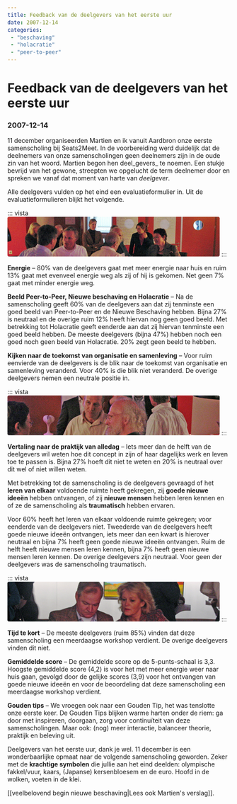 ```yaml
---
title: Feedback van de deelgevers van het eerste uur
date: 2007-12-14
categories:
 - "beschaving"
 - "holacratie"
 - "peer-to-peer"
---
```


# Feedback van de deelgevers van het eerste uur
### 2007-12-14

11 december organiseerden Martien en ik vanuit Aardbron onze eerste samenscholing bij Seats2Meet. In de voorbereiding werd duidelijk dat de deelnemers van onze samenscholingen geen deelnemers zijn in de oude zin van het woord. Martien begon hen deel_gevers_ te noemen. Een stukje bevrijd van het gewone, streepten we opgelucht de term deelnemer door en spreken we vanaf dat moment van harte van _deelgever_.

Alle deelgevers vulden op het eind een evaluatieformulier in. Uit de evaluatieformulieren blijkt het volgende.

::: vista
<img src="p2p-break-1.jpg">
:::

**Energie** – 80% van de deelgevers gaat met meer energie naar huis en ruim 13% gaat met evenveel energie weg als zij of hij is gekomen. Net geen 7% gaat met minder energie weg.

**Beeld Peer-to-Peer, Nieuwe beschaving en Holacratie** – Na de samenscholing geeft 60% van de deelgevers aan dat zij tenminste een goed beeld van Peer-to-Peer en de Nieuwe Beschaving hebben. Bijna 27% is neutraal en de overige ruim 12% heeft hiervan nog geen goed beeld. Met betrekking tot Holacratie geeft eenderde aan dat zij hiervan tenminste een goed beeld hebben. De meeste deelgevers (bijna 47%) hebben noch een goed noch geen beeld van Holacratie. 20% zegt geen beeld te hebben.

**Kijken naar de toekomst van organisatie en samenleving** – Voor ruim eenvierde van de deelgevers is de blik naar de toekomst van organisatie en samenleving veranderd. Voor 40% is die blik niet veranderd. De overige deelgevers nemen een neutrale positie in.

::: vista
<img src="p2p-break-2.jpg">
:::

**Vertaling naar de praktijk van alledag** – Iets meer dan de helft van de deelgevers wil weten hoe dit concept in zijn of haar dagelijks werk en leven toe te passen is. Bijna 27% hoeft dit niet te weten en 20% is neutraal over dit wel of niet willen weten.

Met betrekking tot de samenscholing is de deelgevers gevraagd of het **leren van elkaar** voldoende ruimte heeft gekregen, zij **goede nieuwe ideeën** hebben ontvangen, of zij **nieuwe mensen** hebben leren kennen en of ze de samenscholing als **traumatisch** hebben ervaren.

Voor 60% heeft het leren van elkaar voldoende ruimte gekregen; voor eenderde van de deelgevers niet. Tweederde van de deelgevers heeft goede nieuwe ideeën ontvangen, iets meer dan een kwart is hierover neutraal en bijna 7% heeft geen goede nieuwe ideeën ontvangen. Ruim de helft heeft nieuwe mensen leren kennen, bijna 7% heeft geen nieuwe mensen leren kennen. De overige deelgevers zijn neutraal. Voor geen der deelgevers was de samenscholing traumatisch.

::: vista
<img src="p2p-peters.jpg">
:::

**Tijd te kort** – De meeste deelgevers (ruim 85%) vinden dat deze samenscholing een meerdaagse workshop verdient. De overige deelgevers vinden dit niet.

**Gemiddelde score** – De gemiddelde score op de 5-punts-schaal is 3,3. Hoogste gemiddelde score (4,2) is voor het met meer energie weer naar huis gaan, gevolgd door de gelijke scores (3,9) voor het ontvangen van goede nieuwe ideeën en voor de beoordeling dat deze samenscholing een meerdaagse workshop verdient.

**Gouden tips** – We vroegen ook naar een Gouden Tip, het was tenslotte onze eerste keer. De Gouden Tips blijken warme harten onder de riem: ga door met inspireren, doorgaan, zorg voor continuïteit van deze samenscholingen. Maar ook: (nog) meer interactie, balanceer theorie, praktijk en beleving uit.

Deelgevers van het eerste uur, dank je wel. 11 december is een wonderbaarlijke opmaat naar de volgende samenscholing geworden. Zeker met de **krachtige symbolen** die jullie aan het eind deelden: olympische fakkel/vuur, kaars, (Japanse) kersenbloesem en de euro. Hoofd in de wolken, voeten in de klei.

[[veelbelovend begin nieuwe beschaving|Lees ook Martien's verslag]].